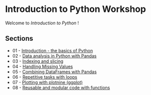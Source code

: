 # Introduction to Python Workshop

Welcome to _Introduction to Python_ !

## Sections

* 01 - [Introduction - the basics of Python](modules/intro.md)
* 02 - [Data analysis in Python with Pandas](modules/working_with_data.md)
* 03 - [Indexing and slicing](modules/indexing.md)
* 04 - [Handling Missing Values](modules/missing_values.md)
* 05 - [Combining DataFrames with Pandas](modules/merging_data.md)
* 06 - [Repetitive tasks with loops](modules/loops.md)
* 07 - [Plotting with plotnine (ggplot)](modules/plotting_with_ggplot.md)
* 08 - [Reusable and modular code with functions](modules/functions.md)
